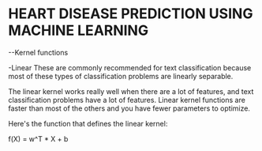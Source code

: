 # HEART DISEASE PREDICTION USING MACHINE LEARNING
--Kernel functions



-Linear
These are commonly recommended for text classification because most of these types of classification problems are linearly separable.

The linear kernel works really well when there are a lot of features, and text classification problems have a lot of features. Linear kernel functions are faster than most of the others and you have fewer parameters to optimize.

Here's the function that defines the linear kernel:

f(X) = w^T * X + b
